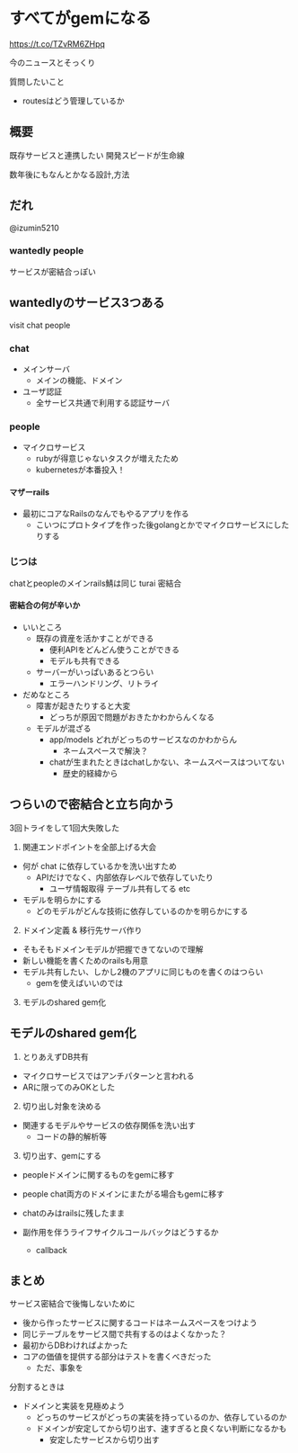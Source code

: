 # すべてがgemになる

https://t.co/TZvRM6ZHpq

今のニュースとそっくり

質問したいこと
- routesはどう管理しているか

## 概要

既存サービスと連携したい
開発スピードが生命線

数年後にもなんとかなる設計,方法

## だれ

@izumin5210

### wantedly people

サービスが密結合っぽい

## wantedlyのサービス3つある

visit chat people

### chat

- メインサーバ
  - メインの機能、ドメイン
- ユーザ認証
  - 全サービス共通で利用する認証サーバ

### people

- マイクロサービス
  - rubyが得意じゃないタスクが増えたため
  - kubernetesが本番投入！

#### マザーrails

- 最初にコアなRailsのなんでもやるアプリを作る
  - こいつにプロトタイプを作った後golangとかでマイクロサービスにしたりする

### じつは

chatとpeopleのメインrails鯖は同じ
turai 密結合

#### 密結合の何が辛いか

- いいところ
  - 既存の資産を活かすことができる
    - 便利APIをどんどん使うことができる
    - モデルも共有できる
  - サーバーがいっぱいあるとつらい
    - エラーハンドリング、リトライ
- だめなところ
  - 障害が起きたりすると大変
    - どっちが原因で問題がおきたかわからんくなる
  - モデルが混ざる
    - app/models どれがどっちのサービスなのかわからん
      - ネームスペースで解決？
    - chatが生まれたときはchatしかない、ネームスペースはついてない
      - 歴史的経緯から

## つらいので密結合と立ち向かう

3回トライをして1回大失敗した

1. 関連エンドポイントを全部上げる大会
  - 何が chat に依存しているかを洗い出すため
    - APIだけでなく、内部依存レベルで依存していたり
      - ユーザ情報取得 テーブル共有してる etc
  - モデルを明らかにする
    - どのモデルがどんな技術に依存しているのかを明らかにする
2. ドメイン定義 & 移行先サーバ作り
  - そもそもドメインモデルが把握できてないので理解
  - 新しい機能を書くためのrailsも用意
  - モデル共有したい、しかし2機のアプリに同じものを書くのはつらい
    - gemを使えばいいのでは
3. モデルのshared gem化

## モデルのshared gem化

1. とりあえずDB共有
  - マイクロサービスではアンチパターンと言われる
  - ARに限ってのみOKとした
2. 切り出し対象を決める
  - 関連するモデルやサービスの依存関係を洗い出す
    - コードの静的解析等
3. 切り出す、gemにする
  - peopleドメインに関するものをgemに移す
  - people chat両方のドメインにまたがる場合もgemに移す
  - chatのみはrailsに残したまま

- 副作用を伴うライフサイクルコールバックはどうするか
  - callback

## まとめ

サービス密結合で後悔しないために
- 後から作ったサービスに関するコードはネームスペースをつけよう
- 同じテーブルをサービス間で共有するのはよくなかった？
- 最初からDBわければよかった
- コアの価値を提供する部分はテストを書くべきだった
  - ただ、事象を

分割するときは
- ドメインと実装を見極めよう
  - どっちのサービスがどっちの実装を持っているのか、依存しているのか
  - ドメインが安定してから切り出す、速すぎると良くない判断になるかも
    - 安定したサービスから切り出す
